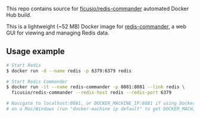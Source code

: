 This repo contains source for [ficusio/redis-commander] automated Docker Hub build.

This is a lightweight (~52 MB) Docker image for [redis-commander], a web GUI for
viewing and managing Redis data.

[ficusio/redis-commander]: https://hub.docker.com/r/ficusio/redis-commander/
[redis-commander]: http://joeferner.github.io/redis-commander/

## Usage example

```sh
# Start Redis
$ docker run -d --name redis -p 6379:6379 redis

# Start Redis Commander
$ docker run -it --name redis-commander -p 8081:8081 --link redis \
  ficusio/redis-commander --redis-host redis --redis-port 6379

# Navigate to localhost:8081, or DOCKER_MACHINE_IP:8081 if using Docker Toolbox
# on a Mac/Windows (run "docker-machine ip default" to get DOCKER_MACHINE_IP)
```
